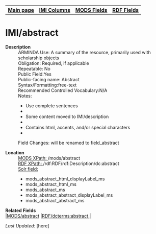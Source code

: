 <!DOCTYPE html>
<html>

<body>
<table style="width:100%">
  <tr>
    <th><a href="index.md">Main page</a></th>
	<th><a href="IMI.md">IMI Columns</a></th>
    <th><a href="MODS.md">MODS Fields</a></th>
    <th><a href="RDF.md">RDF Fields</a></th>
  </tr>
</table>

<h1>IMI/abstract</h1>
<dl>
  <dt><b>Description</b></dt>
  <dd>ARMINDA Use: A summary of the resource, primarily used with scholarship objects</dd>
  <dd>Obligation: Required, if applicable</dd>
  <dd>Repeatable: No</dd>
  <dd>Public Field:Yes</dd>
  <dd>Public-facing name: Abstract</dd>
  <dd>Syntax/Formatting:free-text
  </dd>
  <dd>Recommended Controlled Vocabulary:N/A</dd>
  <dd>Notes: 
	<ul>
		<li>Use complete sentences<li>
		<li>Some content moved to IMI/description<li>
		<li>Contains html, accents, and/or special characters<li>
	</ul>
	</dd>
  <dd>Field Changes: will be renamed to field_abstract </dd>
</dl>
<dl>
<dl>
    <dt><b>Location</b></dt>
		<dd> <ins>MODS XPath: </ins>/mods/abstract</dd>
		<dd> <ins>RDF XPath: </ins>/rdf:RDF/rdf:Description/dc:abstract</dd>
		<dd> <ins>Solr field: </ins>
			<ul>	
				<li>mods_abstract_html_displayLabel_ms</li>
				<li>mods_abstract_html_ms</li>
				<li>mods_abstract_ms</li>
				<li>mods_abstract_abstract_displayLabel_ms</li>
				<li>mods_abstract_abstract_ms</li>
			</ul>
		</dd>
</dl>
<dl>
	<dt><b>Related Fields</b></dt>
		|<a href="mods.abstract.md">MODS/abstract</a> |<a href="rdf.abstract.md">RDF/dcterms:abstract </a>|
</dl>
<p><i>Last Updated: </i>[here]</p>
</body>
</html>